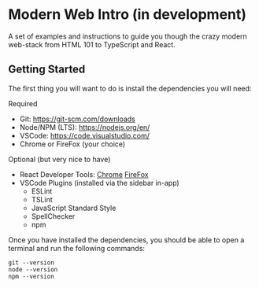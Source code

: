# Modern Web Intro (in development)

A set of examples and instructions to guide you though the crazy modern web-stack
from HTML 101 to TypeScript and React.

## Getting Started

The first thing you will want to do is install the dependencies you will need:

Required
  - Git: https://git-scm.com/downloads
  - Node/NPM (LTS): https://nodejs.org/en/
  - VSCode: https://code.visualstudio.com/
  - Chrome or FireFox (your choice)

Optional (but very nice to have)
  - React Developer Tools: [Chrome](https://chrome.google.com/webstore/detail/react-developer-tools/fmkadmapgofadopljbjfkapdkoienihi?hl=en) [FireFox](https://addons.mozilla.org/en-US/firefox/addon/react-devtools/)
  - VSCode Plugins (installed via the sidebar in-app)
    - ESLint
    - TSLint
    - JavaScript Standard Style
    - SpellChecker
    - npm

Once you have installed the dependencies, you should be able to open a terminal and run the following commands:
```
git --version
node --version
npm --version
```
